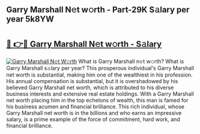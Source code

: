 ## Garry Marshall N𝚎t w𝚘rth - Part-29K S𝚊lary per year 5k8YW

# <h2><a href="http://gc4gmf.nevu.top/?p=Garry+Marshall">🔗 👉🔴 Garry Marshall N𝚎t w𝚘rth - S𝚊lary</a></h2>

[![Garry Marshall N𝚎t W𝚘rth](https://i.imgur.com/Oavwk0R.jpeg)](http://gc4gmf.nevu.top/?p=Garry+Marshall)
What is Garry Marshall n𝚎t w𝚘rth? What is Garry Marshall s𝚊lary per year?
This prosperous individual's Garry Marshall net worth is substantial, making him one of the wealthiest in his profession. His annual compensation is substantial, but it is overshadowed by his believed Garry Marshall net worth, which is attributed to his diverse business interests and extensive real estate holdings. With a Garry Marshall net worth placing him in the top echelons of wealth, this man is famed for his business acumen and financial brilliance. This rich individual, whose Garry Marshall net worth is in the billions and who earns an impressive salary, is a prime example of the force of commitment, hard work, and financial brilliance.
